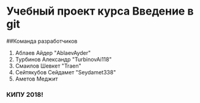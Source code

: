 # Учебный проект курса Введение в git

##Команда разработчиков
1. Аблаев Айдер "AblaevAyder"
2. Турбинов Александр "TurbinovAi118"
3. Смаилов Шевкет "Traen"
4. Cейтякубов Сейдамет "Seydamet338"
5. Аметов Меджит
### КИПУ 2018!
